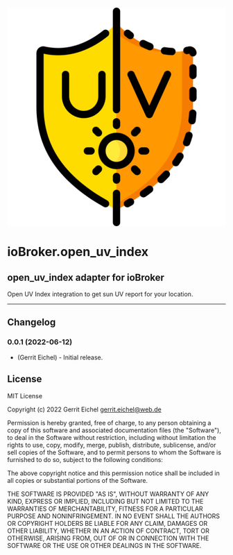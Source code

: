 ![Logo](admin/open_uv_index.png)
# ioBroker.open_uv_index

<!--![NPM version](https://img.shields.io/npm/v/iobroker.open_uv_index.svg)](https://www.npmjs.com/package/iobroker.open_uv_index)
[![Downloads](https://img.shields.io/npm/dm/iobroker.open_uv_index.svg)](https://www.npmjs.com/package/ioBroker.open_uv_index)
![Number of Installations](https://iobroker.live/badges/open_uv_index-installed.svg)
![Current version in stable repository](https://iobroker.live/badges/open_uv_index-stable.svg)
[![Dependency Status](https://img.shields.io/david/gerrit/iobroker.open_uv_index.svg)](https://david-dm.org/gerrit/iobroker.open_uv_index)

[![NPM](https://nodei.co/npm/iobroker.open_uv_index.png?downloads=true)](https://nodei.co/npm/iobroker.open_uv_index/)

**Tests:** ![Test and Release](https://github.com/gerrit/ioBroker.open_uv_index/workflows/Test%20and%20Release/badge.svg)
-->

## open_uv_index adapter for ioBroker

Open UV Index integration to get sun UV report for your location.

**************************************************************************************************************

## Changelog
<!-- ### __WORK IN PROGRESS__ -->
### 0.0.1 (2022-06-12)
* (Gerrit Eichel) - Initial release.

## License
MIT License

Copyright (c) 2022 Gerrit Eichel <gerrit.eichel@web.de>

Permission is hereby granted, free of charge, to any person obtaining a copy
of this software and associated documentation files (the "Software"), to deal
in the Software without restriction, including without limitation the rights
to use, copy, modify, merge, publish, distribute, sublicense, and/or sell
copies of the Software, and to permit persons to whom the Software is
furnished to do so, subject to the following conditions:

The above copyright notice and this permission notice shall be included in all
copies or substantial portions of the Software.

THE SOFTWARE IS PROVIDED "AS IS", WITHOUT WARRANTY OF ANY KIND, EXPRESS OR
IMPLIED, INCLUDING BUT NOT LIMITED TO THE WARRANTIES OF MERCHANTABILITY,
FITNESS FOR A PARTICULAR PURPOSE AND NONINFRINGEMENT. IN NO EVENT SHALL THE
AUTHORS OR COPYRIGHT HOLDERS BE LIABLE FOR ANY CLAIM, DAMAGES OR OTHER
LIABILITY, WHETHER IN AN ACTION OF CONTRACT, TORT OR OTHERWISE, ARISING FROM,
OUT OF OR IN CONNECTION WITH THE SOFTWARE OR THE USE OR OTHER DEALINGS IN THE
SOFTWARE.